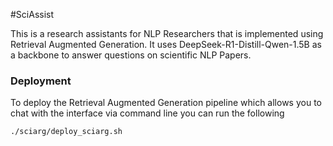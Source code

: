 #SciAssist

This is a research assistants for NLP Researchers that is implemented using Retrieval Augmented Generation. It uses
DeepSeek-R1-Distill-Qwen-1.5B as a backbone to answer questions on scientific NLP Papers.

### Deployment
To deploy the Retrieval Augmented Generation pipeline which allows you to chat with the interface via command line you 
can run the following

```
./sciarg/deploy_sciarg.sh
```